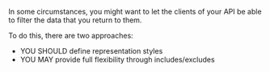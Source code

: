 In some circumstances, you might want to let the clients of your API be able to filter the data that you return to them.

To do this, there are two approaches:
* YOU SHOULD define representation styles
* YOU MAY provide full flexibility through includes/excludes
